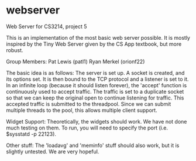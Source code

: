 webserver
=========

Web Server for CS3214, project 5

This is an implementation of the most basic web server possible.  It is mostly
inspired by the Tiny Web Server given by the CS App textbook, but more robust.

Group Members:
    Pat Lewis       (patl1)
    Ryan Merkel     (orionf22)


The basic idea is as follows:
    The server is set up.  A socket is created, and its options set.  It is then
    bound to the TCP protocol and a listener is set to it. In an infinite loop
    (because it should listen forever), the 'accept' function is continuously
    used to accept traffic.  The traffic is set to a duplicate socket so that we
    can keep the original open to continue listening for traffic.  This accepted
    traffic is submitted to the threadpool.  Since we can submit multiple 
    threads to the pool, this allows multiple client support.  

Widget Support:
    Theoretically, the widgets should work.  We have not done much testing on 
    them.  To run, you will need to specify the port (i.e. $sysstatd -p 22123).

Other stuff:
    The 'loadavg' and 'meminfo' stuff should also work, but it is slightly 
    untested. We are very hopeful.

